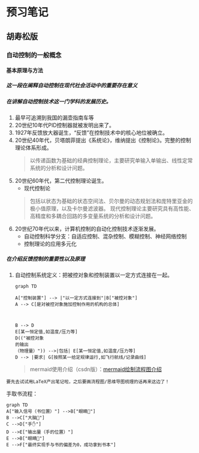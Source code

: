 # 预习笔记
## 胡寿松版
### 自动控制的一般概念
#### 基本原理与方法
##### 这一段在阐释自动控制在现代社会活动中的重要存在意义
##### 在讲解自动控制技术这一门学科的发展历史。
1. 最早可追溯到我国的漏壶指南车等
2. 20世纪10年代PID控制器就被发明出来了。
3. 1927年反馈放大器诞生，“反馈”在控制技术中的核心地位被确立。
4. 20世纪40年代，贝塔朗菲提出《系统论》，维纳提出《控制论》。完整的控制理论体系形成。
   > 以传递函数为基础的经典控制理论，主要研究单输入单输出、线性定常系统的分析和设计问题。
5. 20世纪60年代，第二代控制理论诞生。
   - 现代控制论
   > 包括以状态为基础的状态空间法、贝尔曼的动态规划法和庞特里亚金的极小值原理，以及卡尔曼滤波器。
   > 现代控制理论主要研究具有高性能、高精度和多耦合回路的多变量系统的分析和设计问题。
6. 20世纪70年代以来，计算机控制的自动化控制技术逐渐发展。
   - 自动控制科学分支：自适应控制、混杂控制、模糊控制、神经网络控制
   - 控制理论的应用多元化
##### 在介绍反馈控制的重要性以及原理
1. 自动控制系统定义：把被控对象和控制装置以一定方式连接在一起。
  
   ```mermaid
   graph TD 

   A["控制装置"] --> |"以一定方式连接到"|B["被控对象"]
   A --> C[是对被控对象施加控制作用的机构的总体]

   

   B --> D
   E[某一恒定值,如温度/压力等]
   D(("被控对象
   的输出
   （物理量）")) -->|包括| E[某一恒定值,如温度/压力等]
   D --> |要求| G[按照某一给定规律运行,如飞行航线/记录曲线]

   ```
    >mermaid使用介绍（csdn版）：[mermaid绘制流程图介绍](https://blog.csdn.net/anzaigongzi/article/details/127993874?spm=1001.2014.3001.5502)

`要先去试试用LaTeX产出笔记啦，之后要画流程图/思维导图梳理的话再来这边了！`

手取书流程：

```mermaid
graph TD
A["输入信号（书位置）"] -->B["眼睛👀"]
B -->C["大脑🧠"]
C -->D["手✋"]
D -->E["输出量（手的位置）"]
E -->B["眼睛👀"]
E -->F["最终实现手与书的偏差为0，成功拿到书本"]
```


  